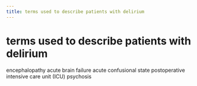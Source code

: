```yaml
---
title: terms used to describe patients with delirium
---
```

# terms used to describe patients with delirium

encephalopathy 
acute brain failure
acute confusional state
postoperative 
intensive care unit (ICU) psychosis
